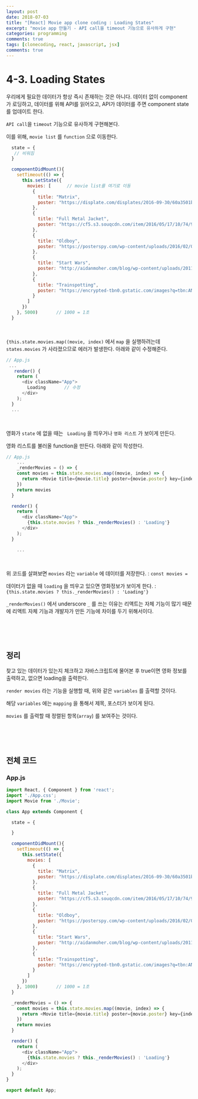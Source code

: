 ```yaml
---
layout: post
date: 2018-07-03
title: "[React] Movie app clone coding : Loading States"
excerpt: "movie app 만들기 - API call을 timeout 기능으로 유사하게 구현"
categories: programming
comments: true
tags: [clonecoding, react, javascript, jsx]
comments: true
---
```




# 4-3. Loading States

우리에게 필요한 데이터가 항상 즉시 존재하는 것은 아니다. 데이터 없이 component가 로딩하고, 데이터를 위해 API를 읽어오고, API가 데이터를 주면 component state를 업데이트 한다.

`API call`을 `timeout` 기능으로 유사하게 구현해본다. 

이를 위해, `movie list` 를 `function` 으로 이동한다.

```javascript
  state = {
   // 비워짐
  }

  componentDidMount(){
    setTimeout(() => {
      this.setState({
        movies: [      // movie list를 여기로 이동
          {
            title: "Matrix",
            poster: "https://displate.com/displates/2016-09-30/60a3501bd3167cf9330acef43ab51ab3.jpg?w=280&h=392"
          },
          {
            title: "Full Metal Jacket",
            poster: "https://cf5.s3.souqcdn.com/item/2016/05/17/10/74/99/15/item_XL_10749915_14378548.jpg"
          },
          {
            title: "Oldboy",
            poster: "https://posterspy.com/wp-content/uploads/2016/02/Oldboy-by-Clay-Disarray-oct.jpg"
          },
          {
            title: "Start Wars",
            poster: "http://aidanmoher.com/blog/wp-content/uploads/2011/01/Olly-Moss-Star-Wars.jpeg"
          },
          {
            title: "Trainspotting",
            poster: "https://encrypted-tbn0.gstatic.com/images?q=tbn:ANd9GcTXZIzbi2UWobCwSZbNtYjdUNvyhhvTt4I9_-7Gf06ZXHdm0trT"
          }
        ]
      })
    }, 5000)       // 1000 = 1초
  }
```

<br>

`{this.state.movies.map((movie, index)` 에서 `map` 을 실행하려는데 `states.movies` 가 사라졌으므로 에러가 발생한다. 아래와 같이 수정해준다.

```javascript
// App.js
 ...
   render() {
    return (
      <div className="App">
        Loading       // 수정
      </div>
    );
  }
  ...
```

<br>

영화가 `state` 에 없을 때는 ` Loading` 을 띄우거나 `영화 리스트` 가 보이게 만든다.

영화 리스트를 불러올 function을 만든다. 아래와 같이 작성한다.

```javascript
// App.js
    ...
    _renderMovies = () => {
    const movies = this.state.movies.map((movie, index) => {
      return <Movie title={movie.title} poster={movie.poster} key={index} />
    })
    return movies
  }

  render() {
    return (
      <div className="App">
        {this.state.movies ? this._renderMovies() : 'Loading'}
      </div>
    );
  }

    ...
```

<br>

위 코드를 살펴보면 `movies` 라는 `variable` 에 데이터를 저장한다. : `const movies =` 

데이터가 없을 때 `loading` 을 띄우고 있으면 영화정보가 보이게 한다. : `{this.state.movies ? this._renderMovies() : 'Loading'}`

`_renderMovies()` 에서 underscore `_` 를 쓰는 이유는 리액트는 자체 기능이 많기 때문에 리액트 자체 기능과 개발자가 만든 기능에 차이를 두기 위해서이다. 

<br>

<br>

<br>

## 정리

찾고 있는 데이터가 있는지 체크하고 자바스크립트에 물어본 후 true이면 영화 정보를 출력하고, 없으면 loading을 출력한다.

`render movies` 라는 기능을 실행할 때, 위와 같은 `variables` 를 출력할 것이다.

해당 `variables` 에는 `mapping` 을 통해서 제목, 포스터가 보이게 된다. 

`movies` 를 출력할 때 정렬된 항목(`array`) 를 보여주는 것이다.

<br>

<br>

<br>

## 전체 코드

### App.js

```javascript
import React, { Component } from 'react';
import './App.css';
import Movie from './Movie';

class App extends Component {

  state = {

  }

  componentDidMount(){
    setTimeout(() => {
      this.setState({
        movies: [
          {
            title: "Matrix",
            poster: "https://displate.com/displates/2016-09-30/60a3501bd3167cf9330acef43ab51ab3.jpg?w=280&h=392"
          },
          {
            title: "Full Metal Jacket",
            poster: "https://cf5.s3.souqcdn.com/item/2016/05/17/10/74/99/15/item_XL_10749915_14378548.jpg"
          },
          {
            title: "Oldboy",
            poster: "https://posterspy.com/wp-content/uploads/2016/02/Oldboy-by-Clay-Disarray-oct.jpg"
          },
          {
            title: "Start Wars",
            poster: "http://aidanmoher.com/blog/wp-content/uploads/2011/01/Olly-Moss-Star-Wars.jpeg"
          },
          {
            title: "Trainspotting",
            poster: "https://encrypted-tbn0.gstatic.com/images?q=tbn:ANd9GcTXZIzbi2UWobCwSZbNtYjdUNvyhhvTt4I9_-7Gf06ZXHdm0trT"
          }
        ]
      })
    }, 1000)       // 1000 = 1초
  }

  _renderMovies = () => {
    const movies = this.state.movies.map((movie, index) => {
      return <Movie title={movie.title} poster={movie.poster} key={index} />
    })
    return movies
  }

  render() {
    return (
      <div className="App">
        {this.state.movies ? this._renderMovies() : 'Loading'}
      </div>
    );
  }
}

export default App;
```

